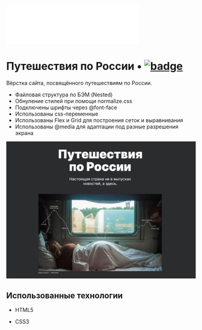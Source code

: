 [![LOGO](./images/logo.svg)](https://olgalatkina-russian-travel.netlify.app/ "Я ♥ ПУТЕШЕСТВОВАТЬ!")

# Путешествия по России &bullet; [![badge](https://img.shields.io/badge/Label-Message-9cf)](https://shields.io/)

Вёрстка сайта, посвящённого путешествиям по России.

- Файловая структура по БЭМ (Nested)
- Обнуление стилей при помощи normalize.css
- Подключены шрифты через @font-face
- Использованы css-переменные
- Использованы Flex и Grid для построения сеток и выравнивания
- Использованы @media для адаптации под разные разрешения экрана

![screenshot](./images/preview.jpg)

## Использованные технологии

- HTML5

- CSS3
